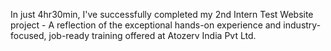 In just 4hr30min, I've successfully completed my 2nd Intern Test Website project - A reflection of the exceptional hands-on experience and industry-focused, job-ready training offered at Atozerv India Pvt Ltd. 
